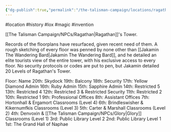 ```yaml
---
{"dg-publish":true,"permalink":"/the-talisman-campaign/locations/ragathan-s-tower/","noteIcon":""}
---
```


#location #history #Iox #magic #invention 


[[The Talisman Campaign/NPCs/Ragathan\|Ragathan]]'s Tower.

Records of the floorplans have resurfaced, given recent need of them. A rough sketching of every floor was penned by none other than [[Jakamin The Wandering Bard\|Jakamin The Wandering Bard]], and he detailed an elite tourists view of the entire tower, with his exclusive access to every floor. No security protocols or codes are put to pen, but Jakamin detailed 20 Levels of Ragathan's Tower.

Floor: Name
20th: Skydock
19th: Balcony
18th: Security
17th: Yellow Diamond Admin 
16th: Ruby Admin
15th: Sapphire Admin
14th: Restricted 5
13th: Restricted 4
12th: Restricted 3 & Restricted Security
11th: Restricted 2
10th: Restricted 1
9th: Professional Offices
8th: Assistant Offices
7th: Hortonhall & Ergamort Classrooms (Level 4)
6th: Brindleswisher & Kikernumfkis Classrooms (Level 3)
5th: Carter & Marshall Classrooms (Level 2)
4th: Denvoxin & [[The Talisman Campaign/NPCs/Glory\|Glory]] Classrooms (Level 1)
3rd: Public Library Level 2
2nd: Public Library Level 1
1st: The Grand Hall of Naphae